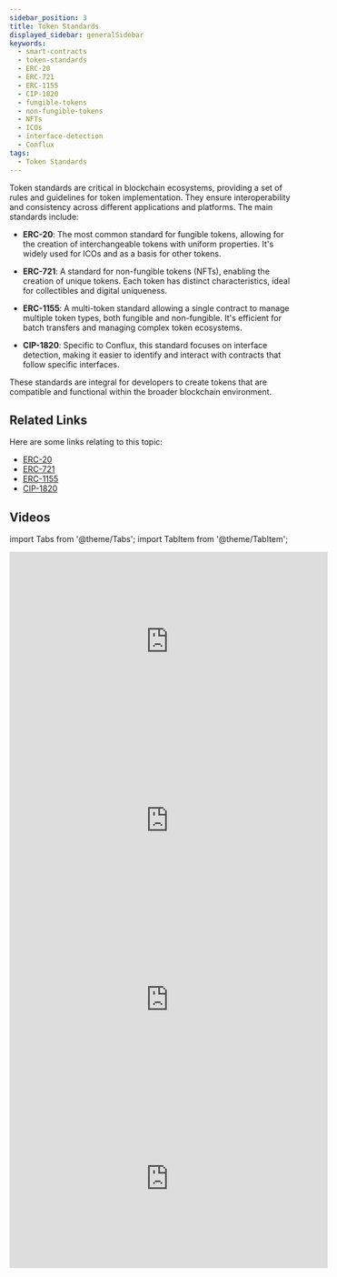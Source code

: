 ```yaml
---
sidebar_position: 3
title: Token Standards
displayed_sidebar: generalSidebar
keywords:
  - smart-contracts
  - token-standards
  - ERC-20
  - ERC-721
  - ERC-1155
  - CIP-1820
  - fungible-tokens
  - non-fungible-tokens
  - NFTs
  - ICOs
  - interface-detection
  - Conflux
tags:
  - Token Standards
---
```


Token standards are critical in blockchain ecosystems, providing a set of rules and guidelines for token implementation. They ensure interoperability and consistency across different applications and platforms. The main standards include:

- **ERC-20**: The most common standard for fungible tokens, allowing for the creation of interchangeable tokens with uniform properties. It's widely used for ICOs and as a basis for other tokens.

- **ERC-721**: A standard for non-fungible tokens (NFTs), enabling the creation of unique tokens. Each token has distinct characteristics, ideal for collectibles and digital uniqueness.

- **ERC-1155**: A multi-token standard allowing a single contract to manage multiple token types, both fungible and non-fungible. It's efficient for batch transfers and managing complex token ecosystems.

- **CIP-1820**: Specific to Conflux, this standard focuses on interface detection, making it easier to identify and interact with contracts that follow specific interfaces.

These standards are integral for developers to create tokens that are compatible and functional within the broader blockchain environment.

## Related Links

Here are some links relating to this topic:

- [ERC-20](https://eips.ethereum.org/EIPS/eip-20)
- [ERC-721](https://eips.ethereum.org/EIPS/eip-721)
- [ERC-1155](https://eips.ethereum.org/EIPS/eip-1155)
- [CIP-1820](https://github.com/Conflux-Chain/CIPs/blob/master/CIPs/cip-1820.md)

## Videos

import Tabs from '@theme/Tabs';
import TabItem from '@theme/TabItem';

<Tabs>

  <TabItem value="overview" label="Overview">
<iframe width="560" height="315" src="https://www.youtube.com/embed/s-xAwQ-UtzM?si=unn8Ug1issImJsq6" title="YouTube video player" frameborder="0" allow="accelerometer; autoplay; clipboard-write; encrypted-media; gyroscope; picture-in-picture; web-share" allowfullscreen></iframe>
  </TabItem>

  <TabItem value="erc20" label="ERC-20">
<iframe width="560" height="315" src="https://www.youtube.com/embed/Re1OXraH-Ag?si=VjW2XidCXUBwlQ9N" title="YouTube video player" frameborder="0" allow="accelerometer; autoplay; clipboard-write; encrypted-media; gyroscope; picture-in-picture; web-share" allowfullscreen></iframe>
  </TabItem>

 <TabItem value="erc721" label="ERC-721">
<iframe width="560" height="315" src="https://www.youtube.com/embed/V7s0g8y5O78?si=j8IH8qzZ24ZybQeC" title="YouTube video player" frameborder="0" allow="accelerometer; autoplay; clipboard-write; encrypted-media; gyroscope; picture-in-picture; web-share" allowfullscreen></iframe>
  </TabItem>

  <TabItem value="erc1155" label="ERC-1155">
<iframe width="560" height="315" src="https://www.youtube.com/embed/jLsmgsrrfVM?si=YvXkEdZbegDJCHtO" title="YouTube video player" frameborder="0" allow="accelerometer; autoplay; clipboard-write; encrypted-media; gyroscope; picture-in-picture; web-share" allowfullscreen></iframe>
  </TabItem>

</Tabs>
